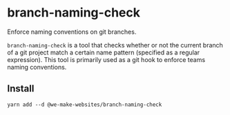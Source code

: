 # branch-naming-check
Enforce naming conventions on git branches.

`branch-naming-check` is a tool that checks whether or not the current branch of a git project match a certain name pattern (specified as a regular expression). This tool is primarily used as a git hook to enforce teams naming conventions.

## Install

```
yarn add --d @we-make-websites/branch-naming-check
```